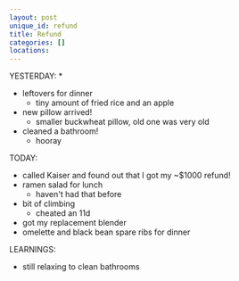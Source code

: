 ```yaml
---
layout: post
unique_id: refund
title: Refund
categories: []
locations: 
---
```


YESTERDAY:
* 
* leftovers for dinner
  * tiny amount of fried rice and an apple
* new pillow arrived!
  * smaller buckwheat pillow, old one was very old
* cleaned a bathroom!
  * hooray

TODAY:
* called Kaiser and found out that I got my ~$1000 refund!
* ramen salad for lunch
  * haven't had that before
* bit of climbing
  * cheated an 11d
* got my replacement blender
* omelette and black bean spare ribs for dinner

LEARNINGS:
* still relaxing to clean bathrooms
